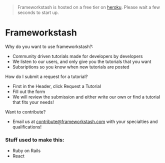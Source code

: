 > Frameworkstash is hosted on a free tier on [heroku](http://frameworkstash.herokuapp.com/). Please wait a few seconds to start up.
# Frameworkstash

Why do you want to use frameworkstash?:

 * Community driven tutorials made for developers by developers
 * We listen to our users, and only give you the tutorials that you want
 * Subsriptions so you know when new tutorials are posted 
 




How do I submit a request for a tutorial?

 * First in the Header, click Request a Tutorial
 * Fill out the form
 * We will review the submission and either write our own or find a tutorial that fits your needs!

Want to contribute?
 * Email us at contribute@frameworkstash.com with your specialties and qualifications!






### Stuff used to make this:

 * Ruby on Rails
 * React
